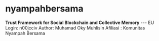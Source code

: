 # nyampahbersama
**Trust Framework for Social Blockchain and Collective Memory**  ---  EU Login: n00jcciv  Author: Muhamad Oky Muhlisin  Afiliasi : Komunitas Nyampah Bersama
